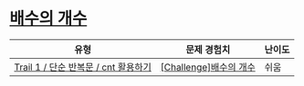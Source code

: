 # [배수의 개수](https://www.codetree.ai/trails/complete/curated-cards/challenge-number-of-multipliers)

|유형|문제 경험치|난이도|
|---|---|---|
|[Trail 1 / 단순 반복문 / cnt 활용하기](https://www.codetree.ai/trail-info/novice-low/)|[[Challenge]배수의 개수](https://www.codetree.ai/trails/complete/curated-cards/challenge-number-of-multipliers/)|쉬움|


